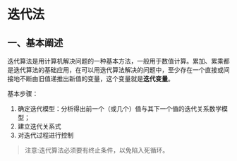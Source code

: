 # 迭代法

## 一、基本阐述

迭代算法是用计算机解决问题的一种基本方法，一般用于数值计算。累加、累乘都是迭代算法的基础应用，在可以用迭代算法解决的问题中，至少存在一个直接或间接地不断由旧值递推出新值的变量，这个变量就是**迭代变量**。

基本步骤：

1. 确定迭代模型：分析得出前一个（或几个）值与其下一个值的迭代关系数学模型；
2. 建立迭代关系式
3. 对迭代过程进行控制

> 注意:迭代算法必须要有终止条件，以免陷入死循环。